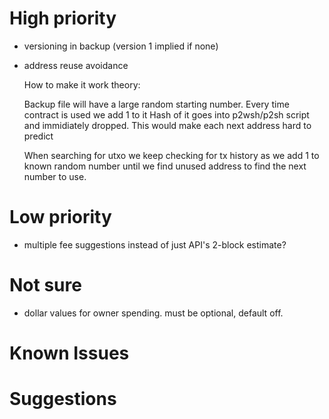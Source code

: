 # High priority

- versioning in backup (version 1 implied if none)

- address reuse avoidance

  How to make it work theory:

  Backup file will have a large random starting number.
  Every time contract is used we add 1 to it
  Hash of it goes into p2wsh/p2sh script and immidiately dropped.
  This would make each next address hard to predict

  When searching for utxo we keep checking for tx history as we add 1 to known random number until we find unused address to find the next number to use.

# Low priority

- multiple fee suggestions instead of just API's 2-block estimate?

# Not sure

- dollar values for owner spending. must be optional, default off.

# Known Issues

# Suggestions



